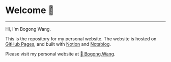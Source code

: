 # Welcome 👋
---
Hi, I'm Bogong Wang.

This is the repository for my personal website. The website is hosted on [GitHub Pages](https://pages.github.com), and built with [Notion](https://www.notion.so) and [Notablog](https://github.com/dragonman225/notablog).

Please visit my personal website at [🔗 Bogong.Wang](https://bogong.wang).
